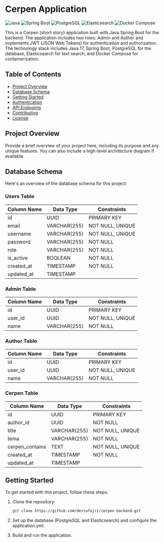 # Cerpen Application

![Java](https://img.shields.io/badge/Java-17-blue)
![Spring Boot](https://img.shields.io/badge/Spring%20Boot-3.1.4-green)
![PostgreSQL](https://img.shields.io/badge/PostgreSQL-13.3-blue)
![Elasticsearch](https://img.shields.io/badge/Elasticsearch-7.10.2-blue)
![Docker Compose](https://img.shields.io/badge/Docker%20Compose-3.9-blue)

This is a Cerpen (short story) application built with Java Spring Boot for the backend. The application includes two roles: Admin and Author and implements JWT (JSON Web Tokens) for authentication and authorization. The technology stack includes Java 17, Spring Boot, PostgreSQL for the database, Elasticsearch for text search, and Docker Compose for containerization.

## Table of Contents

- [Project Overview](#project-overview)
- [Database Schema](#database-schema)
- [Getting Started](#getting-started)
- [Authentication](#authentication)
- [API Endpoints](#api-endpoints)
- [Contributing](#contributing)
- [License](#license)

## Project Overview

Provide a brief overview of your project here, including its purpose and any unique features. You can also include a high-level architecture diagram if available.

## Database Schema

Here's an overview of the database schema for this project:

### Users Table

| Column Name | Data Type  | Constraints            |
|-------------|------------|------------------------|
| id          | UUID       | PRIMARY KEY            |
| email       | VARCHAR(255) | NOT NULL, UNIQUE      |
| username    | VARCHAR(255) | NOT NULL, UNIQUE      |
| password    | VARCHAR(255) | NOT NULL              |
| role        | VARCHAR(255) | NOT NULL              |
| is_active   | BOOLEAN    | NOT NULL              |
| created_at  | TIMESTAMP  | NOT NULL              |
| updated_at  | TIMESTAMP  |                        |


### Admin Table

| Column Name | Data Type  | Constraints         |
|-------------|------------|---------------------|
| id          | UUID       | PRIMARY KEY         |
| user_id     | UUID       | NOT NULL, UNIQUE    |
| name        | VARCHAR(255) | NOT NULL          |

### Author Table

| Column Name | Data Type  | Constraints         |
|-------------|------------|---------------------|
| id          | UUID       | PRIMARY KEY         |
| user_id     | UUID       | NOT NULL, UNIQUE    |
| name        | VARCHAR(255) | NOT NULL          |

### Cerpen Table

| Column Name    | Data Type    | Constraints         |
|----------------|--------------|---------------------|
| id             | UUID         | PRIMARY KEY         |
| author_id      | UUID         | NOT NULL            |
| title          | VARCHAR(255) | NOT NULL, UNIQUE    |
| tema           | VARCHAR(255) | NOT NULL            |
| cerpen_contains | TEXT        | NOT NULL, UNIQUE    |
| created_at     | TIMESTAMP    | NOT NULL            |
| updated_at     | TIMESTAMP    |                     |

## Getting Started

To get started with this project, follow these steps:

1. Clone the repository:

   ```bash
   git clone https://github.com/destafajri/cerpen-backend.git
    ```
2. Set up the database (PostgreSQL and Elasticsearch) and configure the application.yml.

3. Build and run the application.

